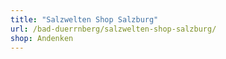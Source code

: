 ```yaml
---
title: "Salzwelten Shop Salzburg"
url: /bad-duerrnberg/salzwelten-shop-salzburg/
shop: Andenken
---
```

